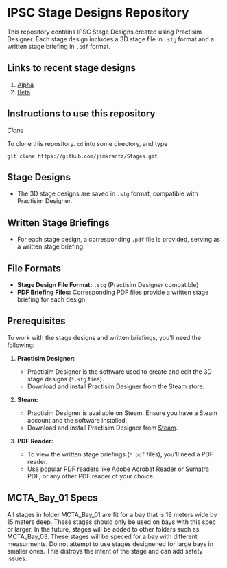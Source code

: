 # IPSC Stage Designs Repository

This repository contains IPSC Stage Designs created using Practisim Designer. Each stage design includes a 3D stage file in `.stg` format and a written stage briefing in `.pdf` format.

## Links to recent stage designs

1. [Alpha](https://github.com/jimkrantz/Stages/blob/92218a75b2a311e76e471b195ae5472c2ca6a0d5/MCTA/MCTA_Bay_01/Alpha/Alpha-Krantz%2C%20Jim.pdf)
2. [Beta](https://github.com/jimkrantz/Stages/blob/92218a75b2a311e76e471b195ae5472c2ca6a0d5/MCTA/MCTA_Bay_01/Beta/Beta-Krantz%2C%20Jim.pdf)

## Instructions to use this repository

*Clone*

To clone this repository. `cd` into some directory, and type
```
git clone https://github.com/jimkrantz/Stages.git
```

## Stage Designs

- The 3D stage designs are saved in `.stg` format, compatible with Practisim Designer.

## Written Stage Briefings


- For each stage design, a corresponding `.pdf` file is provided, serving as a written stage briefing.

## File Formats

- **Stage Design File Format:** `.stg` (Practisim Designer compatible)
- **PDF Briefing Files:** Corresponding PDF files provide a written stage briefing for each design.

## Prerequisites

To work with the stage designs and written briefings, you'll need the following:

1. **Practisim Designer:**
   - Practisim Designer is the software used to create and edit the 3D stage designs (`*.stg` files).
   - Download and install Practisim Designer from the Steam store.

2. **Steam:**
   - Practisim Designer is available on Steam. Ensure you have a Steam account and the software installed.
   - Download and install Practisim Designer from [Steam](https://store.steampowered.com/).

3. **PDF Reader:**
   - To view the written stage briefings (`*.pdf` files), you'll need a PDF reader.
   - Use popular PDF readers like Adobe Acrobat Reader or Sumatra PDF, or any other PDF reader of your choice.

## MCTA_Bay_01 Specs

All stages in folder MCTA_Bay_01 are fit for a bay that is 19 meters wide by 15 meters deep. These stages should only be used on bays with this spec or larger. In the future, stages will be added to other folders such as MCTA_Bay_03. These stages will be speced for a bay with different measurments. Do not attempt to use stages designened for large bays in smaller ones. This distroys the intent of the stage and can add safety issues. 
